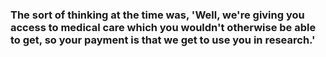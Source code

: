 ### The sort of thinking at the time was, 'Well, we're giving you access to medical care which you wouldn't otherwise be able to get, so your payment is that we get to use you in research.'